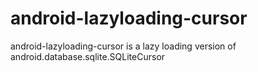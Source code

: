 android-lazyloading-cursor
==========================

android-lazyloading-cursor is a lazy loading version of android.database.sqlite.SQLiteCursor
